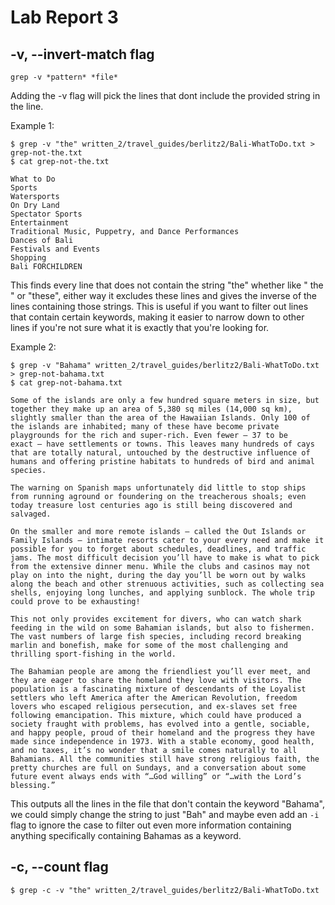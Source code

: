 # Lab Report 3

## -v, --invert-match flag

`grep -v *pattern* *file*`

Adding the -v flag will pick the lines that dont include the provided string in the line.

Example 1:

```
$ grep -v "the" written_2/travel_guides/berlitz2/Bali-WhatToDo.txt > grep-not-the.txt
$ cat grep-not-the.txt

What to Do
Sports
Watersports
On Dry Land
Spectator Sports
Entertainment
Traditional Music, Puppetry, and Dance Performances
Dances of Bali
Festivals and Events
Shopping
Bali FORCHILDREN
```

This finds every line that does not contain the string "the" whether like " the " or "these", either way it excludes these lines and gives the inverse of the lines containing those strings. This is useful if you want to filter out lines that contain certain keywords, making it easier to narrow down to other lines if you're not sure what it is exactly that you're looking for.

Example 2:

```
$ grep -v "Bahama" written_2/travel_guides/berlitz2/Bali-WhatToDo.txt > grep-not-bahama.txt
$ cat grep-not-bahama.txt

Some of the islands are only a few hundred square meters in size, but together they make up an area of 5,380 sq miles (14,000 sq km), slightly smaller than the area of the Hawaiian Islands. Only 100 of the islands are inhabited; many of these have become private playgrounds for the rich and super-rich. Even fewer — 37 to be exact — have settlements or towns. This leaves many hundreds of cays that are totally natural, untouched by the destructive influence of humans and offering pristine habitats to hundreds of bird and animal species.

The warning on Spanish maps unfortunately did little to stop ships from running aground or foundering on the treacherous shoals; even today treasure lost centuries ago is still being discovered and salvaged.

On the smaller and more remote islands — called the Out Islands or Family Islands — intimate resorts cater to your every need and make it possible for you to forget about schedules, deadlines, and traffic jams. The most difficult decision you’ll have to make is what to pick from the extensive dinner menu. While the clubs and casinos may not play on into the night, during the day you’ll be worn out by walks along the beach and other strenuous activities, such as collecting sea shells, enjoying long lunches, and applying sunblock. The whole trip could prove to be exhausting!

This not only provides excitement for divers, who can watch shark feeding in the wild on some Bahamian islands, but also to fishermen. The vast numbers of large fish species, including record breaking marlin and bonefish, make for some of the most challenging and thrilling sport-fishing in the world.

The Bahamian people are among the friendliest you’ll ever meet, and they are eager to share the homeland they love with visitors. The population is a fascinating mixture of descendants of the Loyalist settlers who left America after the American Revolution, freedom lovers who escaped religious persecution, and ex-slaves set free following emancipation. This mixture, which could have produced a society fraught with problems, has evolved into a gentle, sociable, and happy people, proud of their homeland and the progress they have made since independence in 1973. With a stable economy, good health, and no taxes, it’s no wonder that a smile comes naturally to all Bahamians. All the communities still have strong religious faith, the pretty churches are full on Sundays, and a conversation about some future event always ends with “…God willing” or “…with the Lord’s blessing.”

```

This outputs all the lines in the file that don't contain the keyword "Bahama", we could simply change the string to just "Bah" and maybe even add an `-i` flag to ignore the case to filter out even more information containing anything specifically containing Bahamas as a keyword.

## -c, --count flag

```
$ grep -c -v "the" written_2/travel_guides/berlitz2/Bali-WhatToDo.txt
```

